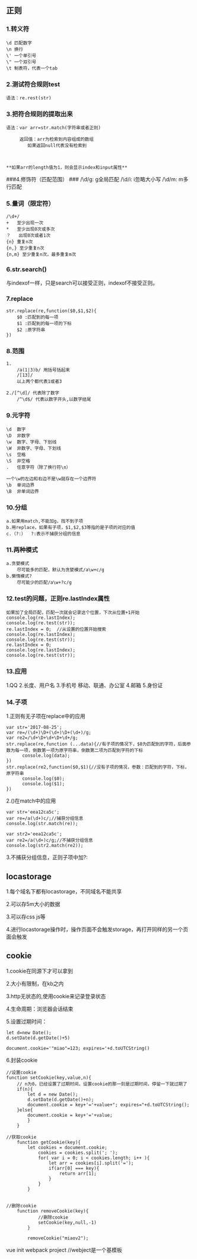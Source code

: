 ## 正则 ##

### 1.转义符 ###
    \d 匹配数字
    \n 换行
    \' 一个单引号
	\" 一个双引号
	\t 制表符，代表一个tab


### 2.测试符合规则test ###
    语法：re.rest(str)



### 3.把符合规则的提取出来 ###
    语法：var arr=str.match(字符串或者正则)

    	 返回值：arr为检索到内容组成的数组
		 	如果返回null代表没有检索到
		
		

	**如果arr的length值为1，则会显示index和input属性**



###4.修饰符（匹配范围）  ###
    /\d/g:	g全局匹配
	/\d/i:	i忽略大小写
	/\d/m:	m多行匹配

### 5.量词（限定符） ###
    /\d+/  
	+	至少出现一次
	*	至少出现0次或多次
	？	出现0次或者1次	
	{n} 重复n次
	{n,} 至少重复n次
	{n,m} 至少重复n次，最多重复m次	


### 6.str.search() ###
与indexof一样，只是search可以接受正则，indexof不接受正则。



### 7.replace ###
    str.replace(re,function($0,$1,$2){
		$0 :匹配到的每一项
		$1 :匹配到的每一项的下标
		$2 :原字符串
	})


### 8.范围 ###
	1.
	    /a(1|3)b/ 用括号括起来
		/[13]/
		以上两个都代表1或者3

	2./[^\d]/ 代表除了数字
		/^\d$/ 代表以数字开头,以数字结尾





### 9.元字符 ###
    \d  数字
	\D  非数字
	\w	数字、字母、下划线
	\W  非数字、字母、下划线
	\s  空格
	\S  非空格
	.   任意字符（除了换行符\n）

	一个\w的左边和右边不是\w就存在一个边界符
	\b  单词边界
	\B  非单词边界
	

### 10.分组 ###

    a.如果用match,不能加g，找不到子项
	b.用replace，如果有子项，$1,$2,$3等指的是子项的对应的值
	c.（?:）  ?:表示不捕获分组的信息
	


### 11.两种模式 ###
    a.贪婪模式
		尽可能多的匹配，默认为贪婪模式/a\w+c/g
	b.懒惰模式?
		尽可能少的匹配/a\w+?c/g


### 12.test的问题，正则re.lastIndex属性 ###
    如果加了全局匹配，匹配一次就会记录这个位置，下次从位置+1开始
	console.log(re.lastIndex);
	console.log(re.test(str));
	re.lastIndex = 0;  //从设置的位置开始搜索
	console.log(re.lastIndex);
	console.log(re.test(str));
	re.lastIndex = 0;
	console.log(re.lastIndex);
	console.log(re.test(str));
### 13.应用 ###
1.QQ
2.长度、用户名
3.手机号 移动、联通、办公室
4.邮箱
5.身份证

### 14.子项 ###

1.正则有无子项在replace中的应用
    
    var str='2017-08-25';
    var re=/(\d+)\D+(\d+)\D+(\d+)/g;
    var re2=/\d+\D+\d+\D+\d+/g;
    str.replace(re,function (...data){//有子项的情况下，$0为匹配到的字符，后面参数为每一项，倒数第一项为原字符串，倒数第二项为匹配到字符的下标
          console.log(data);
    })
    str.replace(re2,function($0,$1){//没有子项的情况，参数：匹配到的字符，下标，原字符串
          console.log($0);
          console.log($1);
    })

2.()在match中的应用

    var str='eea12ca5c';
    var re=/a(\d+)c/;//捕获分组信息
    console.log(str.match(re));

    var str2='eea12ca5c';
    var re2=/a(\d+)c/g;//不捕获分组信息
    console.log(str2.match(re2));

3.不捕获分组信息，正则子项中加?:
    



## locastorage ##

1.每个域名下都有locastorage，不同域名不能共享

2.可以存5m大小的数据

3.可以存css js等

4.进行locastorage操作时，操作页面不会触发storage，再打开同样的另一个页面会触发


## cookie ##

1.cookie在同源下才可以拿到

2.大小有限制，在kb之内

3.http无状态的,使用cookie来记录登录状态

4.生命周期：浏览器会话结束

5.设置过期时间：
	
	let d=new Date();
	d.setDate(d.getDate()+5)
	
	document.cookie='"miao"=123; expires='+d.toUTCString()

6.封装cookie

	
	//设置cookie
	function setCookie(key,value,n){
		// n为0，已经设置了过期时间，设置cookie的那一刻是过期时间，停留一下就过期了
		if(n){
			let d = new Date();
			d.setDate(d.getDate()+n);
			document.cookie = key+'='+value+"; expires="+d.toUTCString();
		}else{
			document.cookie = key+'='+value;
			}
		}

	//获取cookie
		function getCookie(key){
			let cookies = document.cookie;
				cookies = cookies.split('; ');
				for( var i = 0; i < cookies.length; i++ ){
					let arr = cookies[i].split('=');
					if(arr[0] === key){
						return arr[1];
					}
				}
			}	
		

	//删除cookie
		function removeCookie(key){
				//删除cookie
				setCookie(key,null,-1)	
			}

			removeCookie("miaov2");	



vue init webpack project //webject是一个基模板